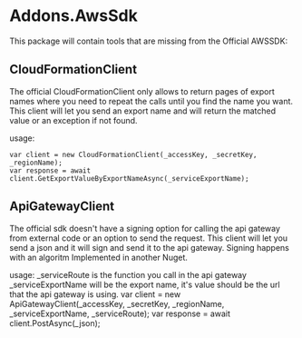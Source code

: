 # Addons.AwsSdk

This package will contain tools that are missing from the Official AWSSDK:

## CloudFormationClient

The official CloudFormationClient only allows to return pages of export names where you need to repeat the calls until you find the name you want.
This client will let you send an export name and will return the matched value or an exception if not found.

usage:

    var client = new CloudFormationClient(_accessKey, _secretKey, _regionName);
    var response = await client.GetExportValueByExportNameAsync(_serviceExportName);
 
 
## ApiGatewayClient

The official sdk doesn't have a signing option for calling the api gateway from external code or an option to send the request.
This client will let you send a json and it will sign and send it to the api gateway. Signing happens with an algoritm Implemented in another Nuget.

usage:
_serviceRoute is the function you call in the api gateway 
_serviceExportName will be the export name, it's value should be the url that the api gateway is using.
    var client = new ApiGatewayClient(_accessKey, _secretKey, _regionName, _serviceExportName, _serviceRoute);
    var response = await client.PostAsync(_json);
